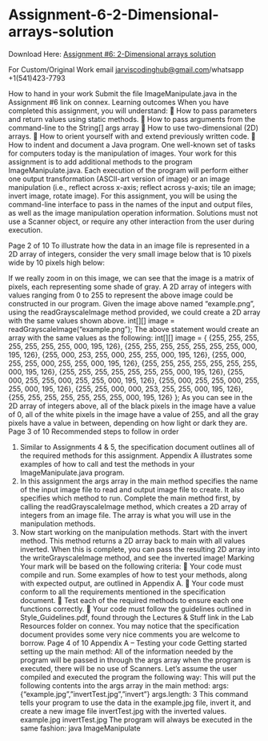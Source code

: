# Assignment-6-2-Dimensional-arrays-solution

Download Here: [Assignment #6: 2-Dimensional arrays solution](https://jarviscodinghub.com/assignment/assignment-6-2-dimensional-arrays-solution/)

For Custom/Original Work email jarviscodinghub@gmail.com/whatsapp +1(541)423-7793

How to hand in your work
Submit the file ImageManipulate.java in the Assignment #6 link on connex.
Learning outcomes
When you have completed this assignment, you will understand:
 How to pass parameters and return values using static methods.  How to pass arguments from the command-line to the String[] args array  How to use two-dimensional (2D) arrays.  How to orient yourself with and extend previously written code.  How to indent and document a Java program.
One well-known set of tasks for computers today is the manipulation of images. Your work for this assignment is to add additional methods to the program ImageManipulate.java. Each execution of the program will perform either one output transformation (ASCII-art version of image) or an image manipulation (i.e., reflect across x-axis; reflect across y-axis; tile an image; invert image, rotate image).
For this assignment, you will be using the command-line interface to pass in the names of the input and output files, as well as the image manipulation operation information. Solutions must not use a Scanner object, or require any other interaction from the user during execution.

Page 2 of 10
To illustrate how the data in an image file is represented in a 2D array of integers, consider the very small image below that is 10 pixels wide by 10 pixels high below:

If we really zoom in on this image, we can see that the image is a matrix of pixels, each representing some shade of gray. A 2D array of integers with values ranging from 0 to 255 to represent the above image could be constructed in our program. Given the image above named “example.png”, using the readGrayscaleImage method provided, we could create a 2D array with the same values shown above.
int[][] image = readGrayscaleImage(“example.png”);
The above statement would create an array with the same values as the following:
int[][] image = { {255, 255, 255, 255, 255, 255, 255, 000, 195, 126}, {255, 255, 255, 255, 255, 255, 255, 000, 195, 126}, {255, 000, 253, 255, 000, 255, 255, 000, 195, 126}, {255, 000, 255, 255, 000, 255, 255, 000, 195, 126}, {255, 255, 255, 255, 255, 255, 255, 000, 195, 126}, {255, 255, 255, 255, 255, 255, 255, 000, 195, 126}, {255, 000, 255, 255, 000, 255, 255, 000, 195, 126}, {255, 000, 255, 255, 000, 255, 255, 000, 195, 126}, {255, 255, 000, 000, 253, 255, 255, 000, 195, 126}, {255, 255, 255, 255, 255, 255, 255, 000, 195, 126} };
As you can see in the 2D array of integers above, all of the black pixels in the image have a value of 0, all of the white pixels in the image have a value of 255, and all the gray pixels have a value in between, depending on how light or dark they are.
Page 3 of 10
Recommended steps to follow in order
1. Similar to Assignments 4 & 5, the specification document outlines all of the required methods for this assignment. Appendix A illustrates some examples of how to call and test the methods in your ImageManipulate.java program.
2. In this assignment the args array in the main method specifies the name of the input image file to read and output image file to create. It also specifies which method to run. Complete the main method first, by calling the readGrayscaleImage method, which creates a 2D array of integers from an image file. The array is what you will use in the manipulation methods.
3. Now start working on the manipulation methods. Start with the invert method. This method returns a 2D array back to main with all values inverted. When this is complete, you can pass the resulting 2D array into the writeGrayscaleImage method, and see the inverted image!
Marking
Your mark will be based on the following criteria:
 Your code must compile and run. Some examples of how to test your methods, along with expected output, are outlined in Appendix A.  Your code must conform to all the requirements mentioned in the specification document.  Test each of the required methods to ensure each one functions correctly.  Your code must follow the guidelines outlined in Style_Guidelines.pdf, found through the Lectures & Stuff link in the Lab Resources folder on connex. You may notice that the specification document provides some very nice comments you are welcome to borrow.
Page 4 of 10
Appendix A – Testing your code
Getting started setting up the main method:
All of the information needed by the program will be passed in through the args array when the program is executed, there will be no use of Scanners. Let’s assume the user compiled and executed the program the following way:
This will put the following contents into the args array in the main method:
args: {“example.jpg”,”invertTest.jpg”,”invert”} args.length: 3
This command tells your program to use the data in the example.jpg file, invert it, and create a new image file invertTest.jpg with the inverted values.
example.jpg invertTest.jpg
The program will always be executed in the same fashion:
java ImageManipulate
